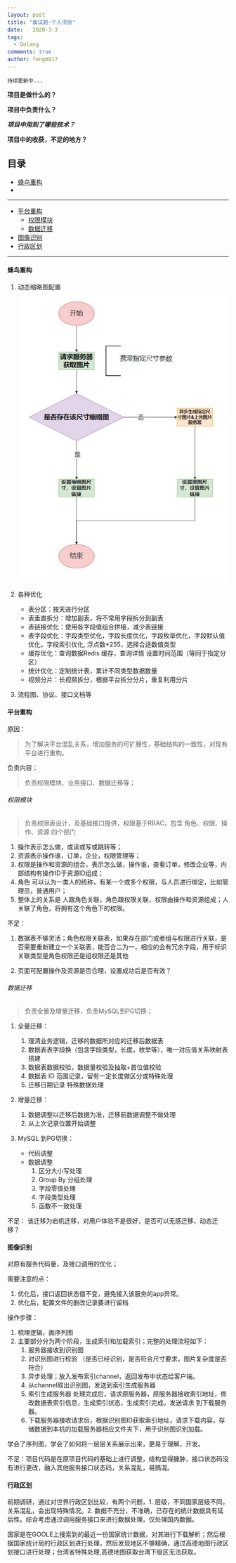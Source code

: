 ```yaml
---
layout: post
title: "面试题-个人项目"
date:   2020-3-3
tags: 
  - Golang
comments: true
author: feng6917
---
```


`持续更新中...`

<!-- more -->

<SCRIPT language=JavaScript>

function password() {

var testV = 1;

var pass1 = prompt('赶紧输密码:','');

while (testV < 3) {

if (!pass1)

history.go(-1);

if (pass1 == "myz") {

alert('密码正确!');

break;

}

testV+=1;

if (testV == 1){
  var pass1 = prompt('密码错了，搞什么啊！还剩两次机会。');  
}

if (testV == 2){
  var pass1 = prompt('密码错了，搞什么啊！还剩一次机会。');  
}

}

if (pass1!="password" & testV ==3)

history.go(-1);

return " ";

}

document.write(password());

</SCRIPT>

**项目是做什么的？**

**项目中负责什么？**

***项目中用到了哪些技术？***

**项目中的收获，不足的地方？**

## 目录

- [蜂鸟重构](#蜂鸟重构)
- []()

---

- [平台重构](#平台重构)
  - [权限模块](#权限模块)
  - [数据迁移](#数据迁移)
- [图像识别](#图像识别)
- [行政区划](#行政区划)

---

#### 蜂鸟重构

1. 动态缩略图配置
![img](../images/2020-3-3/13.jpg)

2. 各种优化
    - 表分区：按天进行分区
    - 表垂直拆分：增加副表，将不常用字段拆分到副表
    - 表链接优化：使用各字段值组合拼接，减少表链接
    - 表字段优化：字段类型优化，字段长度优化，字段枚举优化，字段默认值优化，字段索引优化, 浮点数*255，选择合适数值类型
    - 缓存优化：查询数据Redis 缓存，查询详情 设置时间范围（等同于指定分区）
    - 统计优化：定制统计表，累计不同类型数据数量
    - 视频分片：长视频拆分，根据平台拆分分片，重复利用分片

3. 流程图、协议、接口文档等

#### 平台重构

原因：
> 为了解决平台混乱关系，增加服务的可扩展性，基础结构的一致性，对现有平台进行重构。

负责内容：
> 负责权限模块、业务接口、数据迁移等；

###### 权限模块
>
> 负责权限表设计，及基础接口提供，权限基于RBAC，包含 角色、权限、操作、资源 四个部门

1. 操作表示怎么做，或读或写或跳转等；
2. 资源表示操作谁，订单，企业，权限管理等；
3. 权限是操作和资源的组合，表示怎么做，操作谁，查看订单，修改企业等，内部结构有操作ID于资源ID组成；
4. 角色 可以认为一类人的统称，有某一个或多个权限，与人员进行绑定，比如管理员，普通用户；
5. 整体上的关系是 人跟角色关联，角色跟权限关联，权限由操作和资源组成；人关联了角色，将拥有这个角色下的权限。

不足：

1. 数据表不够灵活；角色权限关联表，如果存在部门或者组与权限进行关联，是否需要重新建立一个关联表，能否合二为一，相应的会有冗余字段，用于标识关联类型是角色权限还是组权限还是其他

2. 页面可配置操作及资源是否合理，设置成功后是否有效？

###### 数据迁移
>
> 负责全量及增量迁移，负责MySQL到PG切换；

1. 全量迁移：
    1. 理清业务逻辑，迁移的数据所对应的迁移后数据表
    2. 数据表表字段换（包含字段类型，长度，枚举等），唯一对应值关系映射表搭建
    3. 数据表数据校验，数据量校验及抽取+首位值校验
    4. 数据表 ID 范围记录，留有一定长度做区分或特殊处理
    5. 迁移日期记录 特殊数据处理

2. 增量迁移：
    1. 数据调整以迁移后数据为准，迁移前数据调整不做处理
    2. 从上次记录位置开始调整

3. MySQL 到PG切换：
    - 代码调整
    - 数据调整
        1. 区分大小写处理
        2. Group By 分组处理
        3. 字段零值处理
        4. 字段类型处理
        5. 函数不一致处理

不足：
​ 该迁移为宕机迁移，对用户体验不是很好，是否可以无感迁移，动态迁移？

#### 图像识别

对原有服务代码量，及接口调用的优化；

需要注意的点：

1. 优化后，接口返回状态值不变，避免接入该服务的app异常。
2. 优化后，配置文件的删改记录要进行留档

操作步骤：

 1. 梳理逻辑，画序列图
 2. 主要部分分为两个阶段，生成索引和加载索引；完整的处理流程如下：
      1. 服务器接收到识别图
      2. 对识别图进行校验 （是否已经识别，是否符合尺寸要求，图片复杂度是否符合）
      3. 异步处理；放入发布索引channel，返回发布中状态给客户端。
      4. 从channel取出识别图，发送到索引生成服务器
      5. 索引生成服务器 处理完成后，请求原服务器，原服务器接收索引地址，修改数据表索引信息，生成索引状态，生成索引完成，发送请求 到下载服务器。
      6. 下载服务器接收请求后，根据识别图ID获取索引地址，请求下载内容，存储数据到本机的加载服务器相应文件夹下，用于识别图识别加载。

学会了序列图，学会了如何将一层层关系展示出来，更易于理解，开发。

不足：项目代码是在原项目代码的基础上进行调整，结构显得臃肿，接口状态码没有进行更改，融入其他服务接口状态码，关系混乱，易搞混。

#### 行政区划

前期调研，通过对世界行政区划比较，有两个问题，1. 层级，不同国家层级不同，关系混乱，会出现特殊情况。2. 数据不充分，不准确，已存在的统计数据具有延后性。综合考虑通过调用服务接口来进行数据处理，仅处理国内数据。

国家是在GOOLE上搜索到的最近一份国家统计数据，对其进行下载解析；然后根据国家统计局的行政区划进行处理，然后发现地区不够精确，通过高德地图行政区划接口进行处理；台湾省特殊处理,高德地图获取台湾下级区无法获取。
